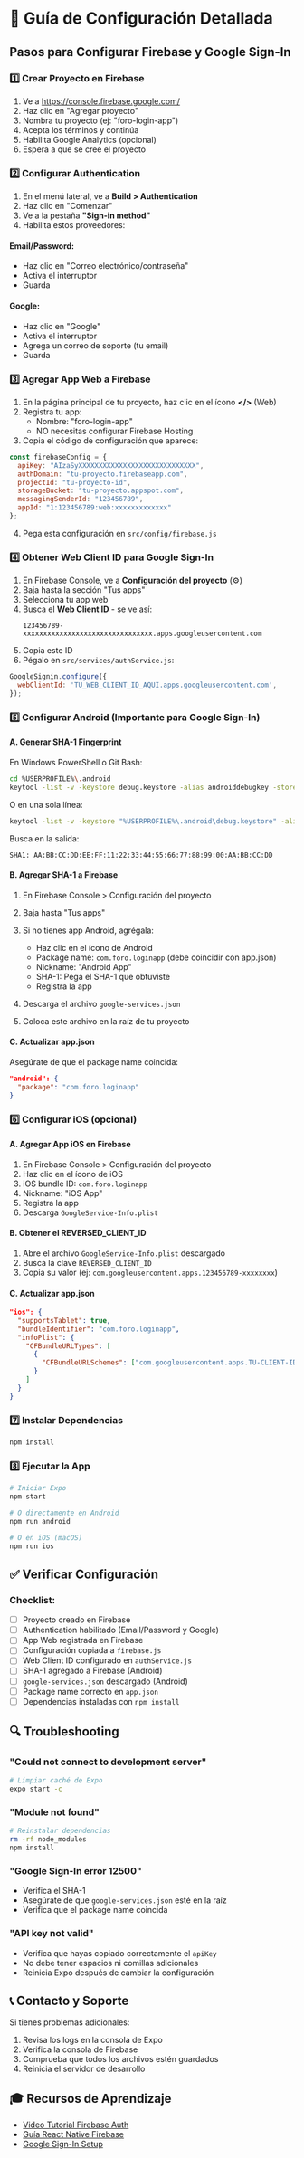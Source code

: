 # 📝 Guía de Configuración Detallada

## Pasos para Configurar Firebase y Google Sign-In

### 1️⃣ Crear Proyecto en Firebase

1. Ve a https://console.firebase.google.com/
2. Haz clic en "Agregar proyecto"
3. Nombra tu proyecto (ej: "foro-login-app")
4. Acepta los términos y continúa
5. Habilita Google Analytics (opcional)
6. Espera a que se cree el proyecto

### 2️⃣ Configurar Authentication

1. En el menú lateral, ve a **Build > Authentication**
2. Haz clic en "Comenzar"
3. Ve a la pestaña **"Sign-in method"**
4. Habilita estos proveedores:

#### Email/Password:
- Haz clic en "Correo electrónico/contraseña"
- Activa el interruptor
- Guarda

#### Google:
- Haz clic en "Google"
- Activa el interruptor
- Agrega un correo de soporte (tu email)
- Guarda

### 3️⃣ Agregar App Web a Firebase

1. En la página principal de tu proyecto, haz clic en el ícono **</>** (Web)
2. Registra tu app:
   - Nombre: "foro-login-app"
   - NO necesitas configurar Firebase Hosting
3. Copia el código de configuración que aparece:

```javascript
const firebaseConfig = {
  apiKey: "AIzaSyXXXXXXXXXXXXXXXXXXXXXXXXXXXXX",
  authDomain: "tu-proyecto.firebaseapp.com",
  projectId: "tu-proyecto-id",
  storageBucket: "tu-proyecto.appspot.com",
  messagingSenderId: "123456789",
  appId: "1:123456789:web:xxxxxxxxxxxxx"
};
```

4. Pega esta configuración en `src/config/firebase.js`

### 4️⃣ Obtener Web Client ID para Google Sign-In

1. En Firebase Console, ve a **Configuración del proyecto** (⚙️)
2. Baja hasta la sección "Tus apps"
3. Selecciona tu app web
4. Busca el **Web Client ID** - se ve así:
   ```
   123456789-xxxxxxxxxxxxxxxxxxxxxxxxxxxxxxxx.apps.googleusercontent.com
   ```
5. Copia este ID
6. Pégalo en `src/services/authService.js`:

```javascript
GoogleSignin.configure({
  webClientId: 'TU_WEB_CLIENT_ID_AQUI.apps.googleusercontent.com',
});
```

### 5️⃣ Configurar Android (Importante para Google Sign-In)

#### A. Generar SHA-1 Fingerprint

En Windows PowerShell o Git Bash:

```bash
cd %USERPROFILE%\.android
keytool -list -v -keystore debug.keystore -alias androiddebugkey -storepass android -keypass android
```

O en una sola línea:
```bash
keytool -list -v -keystore "%USERPROFILE%\.android\debug.keystore" -alias androiddebugkey -storepass android -keypass android
```

Busca en la salida:
```
SHA1: AA:BB:CC:DD:EE:FF:11:22:33:44:55:66:77:88:99:00:AA:BB:CC:DD
```

#### B. Agregar SHA-1 a Firebase

1. En Firebase Console > Configuración del proyecto
2. Baja hasta "Tus apps"
3. Si no tienes app Android, agrégala:
   - Haz clic en el ícono de Android
   - Package name: `com.foro.loginapp` (debe coincidir con app.json)
   - Nickname: "Android App"
   - SHA-1: Pega el SHA-1 que obtuviste
   - Registra la app

4. Descarga el archivo `google-services.json`
5. Coloca este archivo en la raíz de tu proyecto

#### C. Actualizar app.json

Asegúrate de que el package name coincida:

```json
"android": {
  "package": "com.foro.loginapp"
}
```

### 6️⃣ Configurar iOS (opcional)

#### A. Agregar App iOS en Firebase

1. En Firebase Console > Configuración del proyecto
2. Haz clic en el ícono de iOS
3. iOS bundle ID: `com.foro.loginapp`
4. Nickname: "iOS App"
5. Registra la app
6. Descarga `GoogleService-Info.plist`

#### B. Obtener el REVERSED_CLIENT_ID

1. Abre el archivo `GoogleService-Info.plist` descargado
2. Busca la clave `REVERSED_CLIENT_ID`
3. Copia su valor (ej: `com.googleusercontent.apps.123456789-xxxxxxxx`)

#### C. Actualizar app.json

```json
"ios": {
  "supportsTablet": true,
  "bundleIdentifier": "com.foro.loginapp",
  "infoPlist": {
    "CFBundleURLTypes": [
      {
        "CFBundleURLSchemes": ["com.googleusercontent.apps.TU-CLIENT-ID"]
      }
    ]
  }
}
```

### 7️⃣ Instalar Dependencias

```bash
npm install
```

### 8️⃣ Ejecutar la App

```bash
# Iniciar Expo
npm start

# O directamente en Android
npm run android

# O en iOS (macOS)
npm run ios
```

## ✅ Verificar Configuración

### Checklist:

- [ ] Proyecto creado en Firebase
- [ ] Authentication habilitado (Email/Password y Google)
- [ ] App Web registrada en Firebase
- [ ] Configuración copiada a `firebase.js`
- [ ] Web Client ID configurado en `authService.js`
- [ ] SHA-1 agregado a Firebase (Android)
- [ ] `google-services.json` descargado (Android)
- [ ] Package name correcto en `app.json`
- [ ] Dependencias instaladas con `npm install`

## 🔍 Troubleshooting

### "Could not connect to development server"
```bash
# Limpiar caché de Expo
expo start -c
```

### "Module not found"
```bash
# Reinstalar dependencias
rm -rf node_modules
npm install
```

### "Google Sign-In error 12500"
- Verifica el SHA-1
- Asegúrate de que `google-services.json` esté en la raíz
- Verifica que el package name coincida

### "API key not valid"
- Verifica que hayas copiado correctamente el `apiKey`
- No debe tener espacios ni comillas adicionales
- Reinicia Expo después de cambiar la configuración

## 📞 Contacto y Soporte

Si tienes problemas adicionales:
1. Revisa los logs en la consola de Expo
2. Verifica la consola de Firebase
3. Comprueba que todos los archivos estén guardados
4. Reinicia el servidor de desarrollo

## 🎓 Recursos de Aprendizaje

- [Video Tutorial Firebase Auth](https://firebase.google.com/docs/auth)
- [Guía React Native Firebase](https://rnfirebase.io/)
- [Google Sign-In Setup](https://github.com/react-native-google-signin/google-signin/blob/master/docs/setting-up/android.md)
